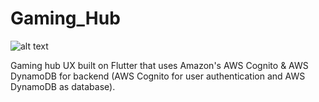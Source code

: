 # Gaming_Hub

![alt text](https://dordazrodriguez.github.io/img/works/EKpiW.jpg)

Gaming hub UX built on Flutter that uses Amazon's AWS Cognito & AWS DynamoDB for backend (AWS Cognito for user authentication and AWS DynamoDB as database).
